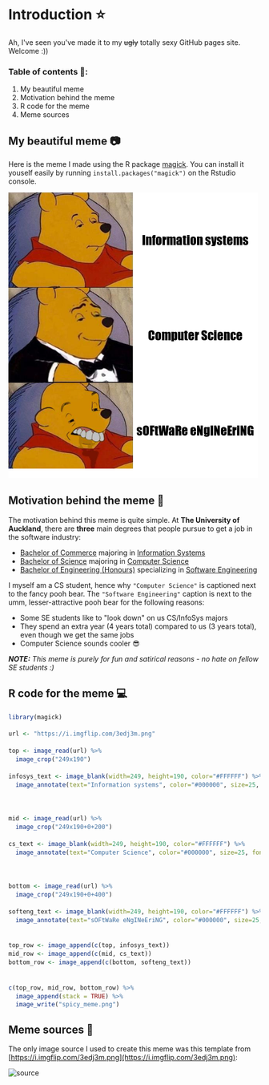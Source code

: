 # Introduction ⭐
Ah, I've seen you've made it to my ~~ugly~~ totally sexy GitHub pages site. Welcome :))

### Table of contents 📘: 
1. My beautiful meme
2. Motivation behind the meme
3. R code for the meme
4. Meme sources

## My beautiful meme 📷
Here is the meme I made using the R package [magick](https://cran.r-project.org/web/packages/magick/vignettes/intro.html). You can install it youself easily by running `install.packages("magick")` on the Rstudio console.

![My beautiful meme](Assignment1/spicy_meme.png?raw=true)

## Motivation behind the meme 😤
The motivation behind this meme is quite simple. At **The University of Auckland**, there are **three** main degrees that people pursue to get a job in the software industry:
- [Bachelor of Commerce](https://www.auckland.ac.nz/en/study/study-options/find-a-study-option/bachelor-of-commerce-bcom.html) majoring in [Information Systems](https://www.auckland.ac.nz/en/study/study-options/find-a-study-option/information-systems/undergraduate.html)
- [Bachelor of Science](https://www.auckland.ac.nz/en/study/study-options/find-a-study-option/bachelor-of-science-bsc.html) majoring in [Computer Science](https://www.auckland.ac.nz/en/study/study-options/find-a-study-option/computer-science/undergraduate/bsc-compsci-from-2019.html)
- [Bachelor of Engineering (Honours)](https://www.auckland.ac.nz/en/study/study-options/find-a-study-option/bachelor-of-engineering-honours-behons.html) specializing in [Software Engineering](https://www.auckland.ac.nz/en/study/study-options/find-a-study-option/software-engineering/undergraduate.html)

I myself am a CS student, hence why `"Computer Science"` is captioned next to the fancy pooh bear. The `"Software Engineering"` caption is next to the umm, lesser-attractive pooh bear for the following reasons:
- Some SE students like to "look down" on us CS/InfoSys majors
- They spend an extra year (4 years total) compared to us (3 years total), even though we get the same jobs
- Computer Science sounds cooler 😎

***NOTE:** This meme is purely for fun and satirical reasons - no hate on fellow SE students :)*

## R code for the meme 💻
```r
library(magick)

url <- "https://i.imgflip.com/3edj3m.png"

top <- image_read(url) %>%
  image_crop("249x190")

infosys_text <- image_blank(width=249, height=190, color="#FFFFFF") %>%
  image_annotate(text="Information systems", color="#000000", size=25, font="Impact", gravity="center")



mid <- image_read(url) %>%
  image_crop("249x190+0+200")

cs_text <- image_blank(width=249, height=190, color="#FFFFFF") %>%
  image_annotate(text="Computer Science", color="#000000", size=25, font="Impact", gravity="center")



bottom <- image_read(url) %>%
  image_crop("249x190+0+400")

softeng_text <- image_blank(width=249, height=190, color="#FFFFFF") %>%
  image_annotate(text="sOFtWaRe eNgINeEriNG", color="#000000", size=25, font="Impact", gravity="center")


top_row <- image_append(c(top, infosys_text))
mid_row <- image_append(c(mid, cs_text))
bottom_row <- image_append(c(bottom, softeng_text))


c(top_row, mid_row, bottom_row) %>%
  image_append(stack = TRUE) %>%
  image_write("spicy_meme.png")
```

## Meme sources 🔎

The only image source I used to create this meme was this template from [https://i.imgflip.com/3edj3m.png](https://i.imgflip.com/3edj3m.png):

![source](https://i.imgflip.com/3edj3m.png)
